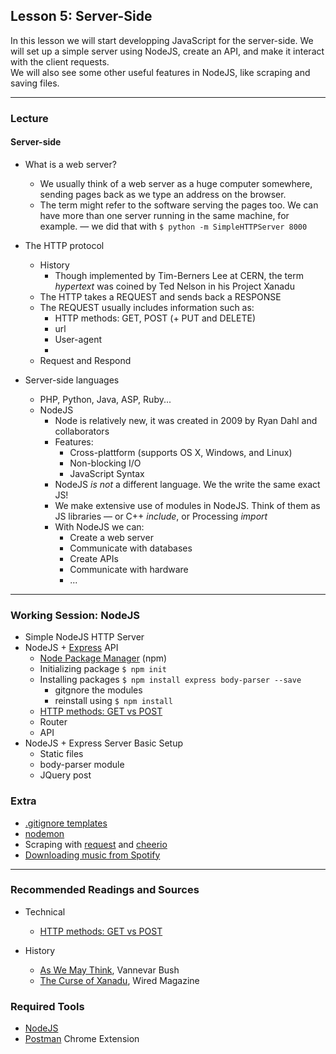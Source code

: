 ## Lesson 5: Server-Side

In this lesson we will start developping JavaScript for the server-side. We will set up a simple server using NodeJS, create an API, and make it interact with the client requests.  
We will also see some other useful features in NodeJS, like scraping and saving files.

---

### Lecture

#### Server-side

* What is a web server?  
	* We usually think of a web server as a huge computer somewhere, sending pages back as we type an address on the browser.
	* The term might refer to the software serving the pages too. We can have more than one server running in the same machine, for example. — we did that with  ```$ python -m SimpleHTTPServer 8000```

* The HTTP protocol
	* History
		* Though implemented by Tim-Berners Lee at CERN, the term *hypertext* was coined by Ted Nelson in his Project Xanadu
	* The HTTP takes a REQUEST and sends back a RESPONSE
	* The REQUEST usually includes information such as:
		* HTTP methods: GET, POST (+ PUT and DELETE)
		* url
		* User-agent
		* 
	* Request and Respond
* Server-side languages
	* PHP, Python, Java, ASP, Ruby...
	* NodeJS
		* Node is relatively new, it was created in 2009 by Ryan Dahl and collaborators
		* Features:
			* Cross-plattform (supports OS X, Windows, and Linux)
			* Non-blocking I/O
			* JavaScript Syntax
		* NodeJS *is not* a different language. We the write the same exact JS!
		* We make extensive use of modules in NodeJS. Think of them as JS libraries — or C++ *include*, or Processing *import*
		* With NodeJS we can:
			* Create a web server
			* Communicate with databases
			* Create APIs
			* Communicate with hardware
			* ...

---

### Working Session: NodeJS

* Simple NodeJS HTTP Server
* NodeJS + [Express](http://expressjs.com/) API
	* [Node Package Manager](https://www.npmjs.com/) (npm)
	* Initializing package ```$ npm init```
	* Installing packages ```$ npm install express body-parser --save```
		* gitgnore the modules
		* reinstall using ```$ npm install```
	* [HTTP methods: GET vs POST](http://www.w3schools.com/tags/ref_httpmethods.asp)
	* Router
	* API
* NodeJS + Express Server Basic Setup
	* Static files
	* body-parser module
	* JQuery post

	
### Extra

* [.gitignore templates](https://github.com/github/gitignore)
* [nodemon](https://www.npmjs.com/package/nodemon)
* Scraping with [request](https://www.npmjs.com/package/request) and [cheerio](https://www.npmjs.com/package/cheerio)
* [Downloading music from Spotify](https://github.com/TooTallNate/node-spotify-web)

---

### Recommended Readings and Sources

* Technical
	* [HTTP methods: GET vs POST](http://www.w3schools.com/tags/ref_httpmethods.asp)

* History
	* [As We May Think](http://www.theatlantic.com/magazine/archive/1945/07/as-we-may-think/303881/), Vannevar Bush
	* [The Curse of Xanadu](http://archive.wired.com/wired/archive/3.06/xanadu.html), Wired Magazine


### Required Tools

* [NodeJS](https://nodejs.org/)
* [Postman](https://chrome.google.com/webstore/detail/postman-rest-client/fdmmgilgnpjigdojojpjoooidkmcomcm?hl=en) Chrome Extension